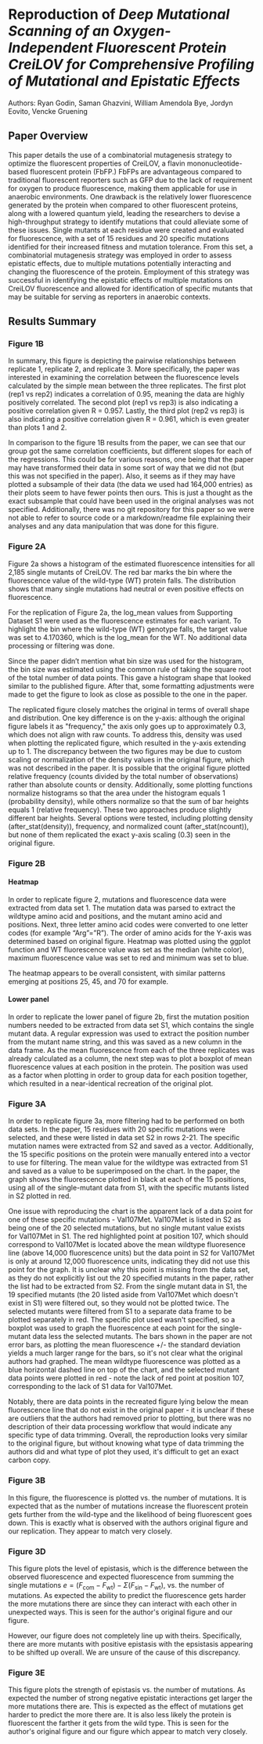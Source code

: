 # Reproduction of *Deep Mutational Scanning of an Oxygen-Independent Fluorescent Protein CreiLOV for Comprehensive Profiling of Mutational and Epistatic Effects*
Authors: Ryan Godin, Saman Ghazvini, William Amendola Bye, Jordyn Eovito, Vencke Gruening

## Paper Overview

This paper details the use of a combinatorial mutagenesis strategy to optimize the fluorescent properties of CreiLOV, a flavin mononucleotide-based fluorescent protein (FbFP.) FbFPs are advantageous compared to traditional fluorescent reporters such as GFP due to the lack of requirement for oxygen to produce fluorescence, making them applicable for use in anaerobic environments. One drawback is the relatively lower fluorescence generated by the protein when compared to other fluorescent proteins, along with a lowered quantum yield, leading the researchers to devise a high-throughput strategy to identify mutations that could alleviate some of these issues. Single mutants at each residue were created and evaluated for fluorescence, with a set of 15 residues and 20 specific mutations identified for their increased fitness and mutation tolerance. From this set, a combinatorial mutagenesis strategy was employed in order to assess epistatic effects, due to multiple mutations potentially interacting and changing the fluorescence of the protein. Employment of this strategy was successful in identifying the epistatic effects of multiple mutations on CreiLOV fluorescence and allowed for identification of specific mutants that may be suitable for serving as reporters in anaerobic contexts.

## Results Summary

### Figure 1B

In summary, this figure is depicting the pairwise relationships between replicate 1, replicate 2, and replicate 3. More specifically, the paper was interested
in examining the correlation between the fluorescence levels calculated by the simple mean between the three replicates. The first plot (rep1 vs rep2) indicates a correlation of 0.95,
meaning the data are highly positively correlated. The second plot (rep1 vs rep3) is also indicating a positive correlation given R = 0.957. 
Lastly, the third plot (rep2 vs rep3) is also indicating a positive correlation given R = 0.961, which is even greater than plots 1 and 2.

In comparison to the figure 1B results from the paper, we can see that our group got the same correlation coefficients, but different slopes for each of the regressions. This could be for various reasons, one being that the paper may have transformed their data in some sort of way that we did not (but this was not specified in the paper). Also, it seems as if they may have plotted a subsample of their data (the data we used had 164,000 entries) as their plots seem to have fewer points then ours. This is just a thought as the exact subsample that could have been used in the original analyses was not specified. Additionally, there was no git repository for this paper so we were not able to refer to source code or a markdown/readme file explaining their analyses and any data manipulation that was done for this figure.

### Figure 2A

Figure 2a shows a histogram of the estimated fluorescence intensities for all 2,185 single mutants of CreiLOV. The red bar marks the bin where the fluorescence value of the wild-type (WT) protein falls. The distribution shows that many single mutations had neutral or even positive effects on fluorescence.
 
For the replication of Figure 2a, the log_mean values from Supporting Dataset S1 were used as the fluorescence estimates for each variant. To highlight the bin where the wild-type (WT) genotype falls, the target value was set to 4.170360, which is the log_mean for the WT. No additional data processing or filtering was done.
 
Since the paper didn’t mention what bin size was used for the histogram, the bin size was estimated using the common rule of taking the square root of the total number of data points. This gave a histogram shape that looked similar to the published figure. After that, some formatting adjustments were made to get the figure to look as close as possible to the one in the paper.
 
The replicated figure closely matches the original in terms of overall shape and distribution. One key difference is on the y-axis: although the original figure labels it as "frequency," the axis only goes up to approximately 0.3, which does not align with raw counts. To address this, density was used when plotting the replicated figure, which resulted in the y-axis extending up to 1. The discrepancy between the two figures may be due to custom scaling or normalization of the density values in the original figure, which was not described in the paper. It is possible that the original figure plotted relative frequency (counts divided by the total number of observations) rather than absolute counts or density. Additionally, some plotting functions normalize histograms so that the area under the histogram equals 1 (probability density), while others normalize so that the sum of bar heights equals 1 (relative frequency). These two approaches produce slightly different bar heights. Several options were tested, including plotting density (after_stat(density)), frequency, and normalized count (after_stat(ncount)), but none of them replicated the exact y-axis scaling (0.3) seen in the original figure.

### Figure 2B

#### Heatmap

In order to replicate figure 2, mutations and fluorescence data were extracted from data set 1. The mutation data was parsed to extract the wildtype amino acid and positions, and the mutant amino acid and positions. Next, three letter amino acid codes were converted to one letter codes (for example “Arg”=”R”). The order of amino acids for the Y-axis was determined based on original figure. Heatmap was plotted using the ggplot function and WT fluorescence value was set as the median (white color), maximum fluorescence value was set to red and minimum was set to blue.

The heatmap appears to be overall consistent, with similar patterns emerging at positions 25, 45, and 70 for example.

#### Lower panel

In order to replicate the lower panel of figure 2b, first the mutation position numbers needed to be extracted from data set S1, which contains the single mutant data. A regular expression was used to extract the position number from the mutant name string, and this was saved as a new column in the data frame. As the mean fluorescence from each of the three replicates was already calculated as a column, the next step was to plot a boxplot of mean fluorescence values at each position in the protein. The position was used as a factor when plotting in order to group data for each position together, which resulted in a near-identical recreation of the original plot. 

### Figure 3A

In order to replicate figure 3a, more filtering had to be performed on both data sets. In the paper, 15 residues with 20 specific mutations were selected, and these were listed in data set S2 in rows 2-21. The specific mutation names were extracted from S2 and saved as a vector. Additionally, the 15 specific positions on the protein were manually entered into a vector to use for filtering. The mean value for the wildtype was extracted from S1 and saved as a value to be superimposed on the chart. In the paper, the graph shows the fluorescence plotted in black at each of the 15 positions, using all of the single-mutant data from S1, with the specific mutants listed in S2 plotted in red. 

One issue with reproducing the chart is the apparent lack of a data point for one of these specific mutations - Val107Met. Val107Met is listed in S2 as being one of the 20 selected mutations, but no single mutant value exists for Val107Met in S1. The red highlighted point at position 107, which should correspond to Val107Met is located above the mean wildtype fluoresence line (above 14,000 fluorescence units) but the data point in S2 for Val107Met is only at around 12,000 fluorescence units, indicating they did not use this point for the graph. It is unclear why this point is missing from the data set, as they do not explicitly list out the 20 specified mutants in the paper, rather the list had to be extracted from S2. From the single mutant data in S1, the 19 specified mutants (the 20 listed aside from Val107Met which doesn't exist in S1) were filtered out, so they would not be plotted twice. The selected mutants were filtered from S1 to a separate data frame to be plotted separately in red. The specific plot used wasn't specified, so a boxplot was used to graph the fluorescence at each point for the single-mutant data less the selected mutants. The bars shown in the paper are not error bars, as plotting the mean fluorescence +/- the standard deviation yields a much larger range for the bars, so it's not clear what the original authors had graphed. The mean wildtype fluorescence was plotted as a blue horizontal dashed line on top of the chart, and the selected mutant data points were plotted in red - note the lack of red point at position 107, corresponding to the lack of S1 data for Val107Met. 

Notably, there are data points in the recreated figure lying below the mean fluorescence line that do not exist in the original paper - it is unclear if these are outliers that the authors had removed prior to plotting, but there was no description of their data processing workflow that would indicate any specific type of data trimming. Overall, the reproduction looks very similar to the original figure, but without knowing what type of data trimming the authors did and what type of plot they used, it's difficult to get an exact carbon copy. 


### Figure 3B

In this figure, the fluorescence is plotted vs. the number of mutations. It is expected that as the number of mutations increase the fluorescent protein gets further from the wild-type and the likelihood of being fluorescent goes down. This is exactly what is observed with the authors original figure and our replication. They appear to match very closely.

### Figure 3D

This figure plots the level of epistasis, which is the difference between the observed fluorescence and expected fluorescence from summing the single mutations $e=\left(F_{\mathrm{com}}-F_{\mathrm{wt}}\right)-\Sigma\left(F_{\mathrm{sin}}-F_{\mathrm{wt}}\right)$, vs. the number of mutations. As expected the ability to predict the fluorescence gets harder the more mutations there are since they can interact with each other in unexpected ways. This is seen for the author's original figure and our figure. 

However, our figure does not completely line up with theirs. Specifically, there are more mutants with positive epistasis with the epsistasis appearing to be shifted up overall. We are unsure of the cause of this discrepancy.

### Figure 3E

This figure plots the strength of epistasis vs. the number of mutations. As expected the number of strong negative epistatic interactions get larger the more mutations there are. This is expected as the effect of mutations get harder to predict the more there are. It is also less likely the protein is fluorescent the farther it gets from the wild type. This is seen for the author's original figure and our figure which appear to match very closely.


